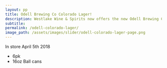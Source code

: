 ```yaml
---
layout: pp
title: Odell Brewing Co Colorado Lager!
description: Westlake Wine & Spirits now offers the new Odell Brewing Co Colorado Lager!
subtitle:
permalink: /odell-colorado-lager/
image_path: /assets/images/slider/odell-colorado-lager-page.png
---
```


In store April 5th 2018

* 6pk
* 16oz Ball cans